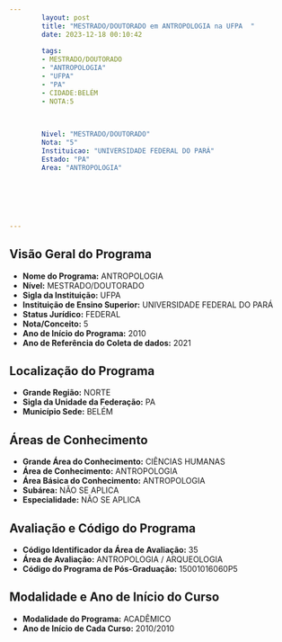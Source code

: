 ```yaml
---
        layout: post
        title: "MESTRADO/DOUTORADO em ANTROPOLOGIA na UFPA  "
        date: 2023-12-18 00:10:42
     
        tags:
        - MESTRADO/DOUTORADO
        - "ANTROPOLOGIA"
        - "UFPA"
        - "PA"
        - CIDADE:BELÉM
        - NOTA:5
        
       

        Nivel: "MESTRADO/DOUTORADO"
        Nota: "5"
        Instituicao: "UNIVERSIDADE FEDERAL DO PARÁ"
        Estado: "PA"
        Area: "ANTROPOLOGIA"
        
        
        
        
        
        
---
```

## Visão Geral do Programa
- **Nome do Programa:** ANTROPOLOGIA
- **Nível:** MESTRADO/DOUTORADO
- **Sigla da Instituição:** UFPA
- **Instituição de Ensino Superior:** UNIVERSIDADE FEDERAL DO PARÁ
- **Status Jurídico:** FEDERAL
- **Nota/Conceito:** 5
- **Ano de Início do Programa:** 2010
- **Ano de Referência do Coleta de dados:** 2021

## Localização do Programa
- **Grande Região:** NORTE
- **Sigla da Unidade da Federação:** PA
- **Município Sede:** BELÉM

## Áreas de Conhecimento
- **Grande Área do Conhecimento:** CIÊNCIAS HUMANAS
- **Área de Conhecimento:** ANTROPOLOGIA
- **Área Básica do Conhecimento:** ANTROPOLOGIA
- **Subárea:** NÃO SE APLICA
- **Especialidade:** NÃO SE APLICA

## Avaliação e Código do Programa
- **Código Identificador da Área de Avaliação:** 35
- **Área de Avaliação:** ANTROPOLOGIA / ARQUEOLOGIA
- **Código do Programa de Pós-Graduação:** 15001016060P5


## Modalidade e Ano de Início do Curso
- **Modalidade do Programa:** ACADÊMICO
- **Ano de Início de Cada Curso:** 2010/2010
